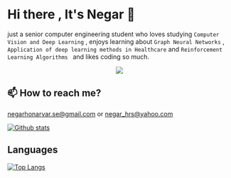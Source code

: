 # Hi there , It's Negar 👋
just a senior computer engineering student who loves studying  ```Computer Vision and Deep Learning``` , enjoys learning about ```Graph Neural Networks``` , ```Application of deep learning methods in Healthcare``` and ```Reinforcement Learning Algorithms ``` and likes coding so much.

<p align="center">
  <a href="https://github.com/negarhonarvar/Computer-vision">
    <img src="https://skillicons.dev/icons?i=androidstudio,c,cpp,flutter,git,idea,java,matlab,py,ipynab,webots,gymnasium"/>
  </a>
</p>

 ## 📫 How to reach me?
 negarhonarvar.se@gmail.com or negar_hrs@yahoo.com

<a href="#">![Github stats](https://github-readme-stats.vercel.app/api?username=negarhonarvar&theme=blueberry&count_private=true&hide_border=true&line_height=20)</a>

## Languages
<a href="#">![Top Langs](https://github-readme-stats.vercel.app/api/top-langs/?username=negarhonarvar&layout=compact&theme=blueberry&count_private=true&hide_border=true)</a>
<!--
[![Top Langs](https://github-readme-stats.vercel.app/api/top-langs/?username=negarhonarvar&hide_progress=true&theme=highcontrast)](https://github.com/negarhonarvar?tab=repositories)
                      

**negarhonarvar/negarhonarvar** is a ✨ _special_ ✨ repository because its `README.md` (this file) appears on your GitHub profile.

Here are some ideas to get you started:

- 🔭 I’m currently working on ...
- 🌱 I’m currently learning ...
- 👯 I’m looking to collaborate on ...
- 🤔 I’m looking for help with ...
- 💬 Ask me about ...
- 📫 How to reach me: ...
- 😄 Pronouns: ...
- ⚡ Fun fact: ...
-->
